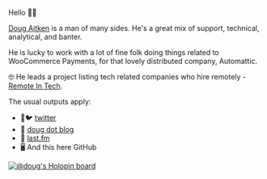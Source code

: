 Hello 👋🏻

[Doug Aitken](https://www.dougaitken.co.uk) is a man of many sides. He's a great mix of support, technical, analytical, and banter.

He is lucky to work with a lot of fine folk doing things related to WooCommerce Payments, for that lovely distributed company, Automattic.

🤓 He leads a project listing tech related companies who hire remotely - [Remote In Tech](https://remoteintech.company/).

The usual outputs apply:
* 💬🐦 [twitter](https://twitter.com/dougaitken)
* 📝 [doug dot blog](https://doug.blog)
* 🎵 [last.fm](https://last.fm/user/takealeft)
* 🖥️ And this here GitHub

[![@doug's Holopin board](https://holopin.me/doug)](https://holopin.io/@doug)

